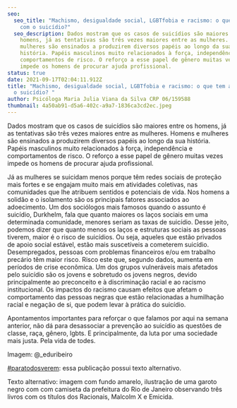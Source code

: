 ```yaml
---
seo:
  seo_title: "Machismo, desigualdade social, LGBTfobia e racismo: o que tem a ver
    com o suicídio?"
  seo_description: Dados mostram que os casos de suicídios são maiores entre os
    homens, já as tentativas são três vezes maiores entre as mulheres. Homens e
    mulheres são ensinados a produzirem diversos papéis ao longo da sua
    história. Papéis masculinos muito relacionados à força, independência e
    comportamentos de risco. O reforço a esse papel de gênero muitas vezes
    impede os homens de procurar ajuda profissional.
status: true
date: 2021-09-17T02:04:11.912Z
title: "Machismo, desigualdade social, LGBTfobia e racismo: o que tem a ver com
  o suicídio? "
author: Psicóloga Maria Julia Viana da Silva CRP 06/159588
thumbnail: 4a50ab91-d5a6-402c-a9a7-1836ca3cd2ec.jpeg
---
```

<!--StartFragment-->

Dados mostram que os casos de suicídios são maiores entre os homens, já as tentativas são três vezes maiores entre as mulheres. Homens e mulheres são ensinados a produzirem diversos papéis ao longo da sua história. Papéis masculinos muito relacionados à força, independência e comportamentos de risco. O reforço a esse papel de gênero muitas vezes impede os homens de procurar ajuda profissional.

Já as mulheres se suicidam menos porque têm redes sociais de proteção mais fortes e se engajam muito mais em atividades coletivas, nas comunidades que lhe atribuem sentidos e potenciais de vida. Nos homens a solidão e o isolamento são os principais fatores associados ao adoecimento. Um dos sociólogos mais famosos quando o assunto é suicídio, Durkhelm, fala que quanto maiores os laços sociais em uma determinada comunidade, menores seriam as taxas de suicídio. Desse jeito, podemos dizer que quanto menos os laços e estruturas sociais as pessoas tiverem, maior é o risco de suicídios. Ou seja, aqueles que estão privados de apoio social estável, estão mais suscetíveis a cometerem suicídio. Desempregados, pessoas com problemas financeiros e/ou em trabalho precário têm maior risco. Risco este que, segundo dados, aumenta em períodos de crise econômica. Um dos grupos vulneráveis mais afetados pelo suicídio são os jovens e sobretudo os jovens negros, devido principalmente ao preconceito e à discriminação racial e ao racismo institucional. Os impactos do racismo causam efeitos que afetam o comportamento das pessoas negras que estão relacionadas a humilhação racial e negação de si, que podem levar à prática do suicídio.

Apontamentos importantes para reforçar o que falamos por aqui na semana anterior, não dá para desassociar a prevenção ao suicídio as questões de classe, raça, gênero, lgbts. E principalmente, da luta por uma sociedade mais justa. Pela vida de todes.

Imagem: @_eduribeiro

[\#paratodosverem](https://www.facebook.com/hashtag/paratodosverem?__eep__=6&__cft__[0]=AZUKmzu09-N7jpHK0s9xwbJTCIluklpzvpncjvlb78D9QmhCtvopDIkPpfrY85wolmGOzzvukcFaWMEUVbQcuW-eH53pcicymWTBVtBnFm_e5rzUE48YDRNqf7Q4DYXfJaVp_xlGlRagCqeV6zxR43HYM_R11Y7DBl6YrTT8K8vzVgbjuDyZ4Yp_e0j_W41K2OU&__tn__=*NK-R): essa publicação possui texto alternativo.

Texto alternativo: imagem com fundo amarelo, ilustração de uma garoto negro com com camiseta da prefeitura do Rio de Janeiro observando três livros com os títulos dos Racionais, Malcolm X e Emicida.

<!--EndFragment-->